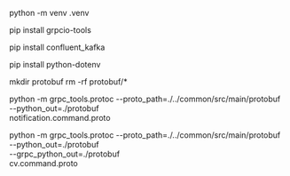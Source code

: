 python -m venv .venv

pip install grpcio-tools

pip install confluent_kafka

pip install python-dotenv

mkdir protobuf
rm -rf protobuf/*

python -m grpc_tools.protoc --proto_path=./../common/src/main/protobuf \
--python_out=./protobuf \
notification.command.proto

python -m grpc_tools.protoc --proto_path=./../common/src/main/protobuf \
--python_out=./protobuf \
--grpc_python_out=./protobuf \
cv.command.proto
